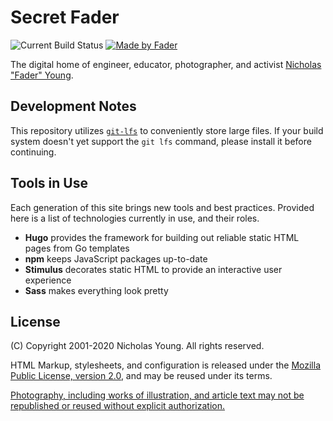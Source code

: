 # Secret Fader

![Current Build Status](https://github.com/secretfader/www/workflows/Build/badge.svg)
[![Made by Fader](https://img.shields.io/badge/made_by-Fader-purple.svg)](https://www.secretfader.com)

The digital home of engineer, educator, photographer, and activist [Nicholas "Fader"
Young][dotcom].

## Development Notes 

This repository utilizes [`git-lfs`][git-lfs] to conveniently store large
files. If your build system doesn't yet support the `git lfs` command, please
install it before continuing.

## Tools in Use

Each generation of this site brings new tools and best practices. Provided here
is a list of technologies currently in use, and their roles.

- **Hugo** provides the framework for building out reliable static HTML pages from Go templates
- **npm** keeps JavaScript packages up-to-date
- **Stimulus** decorates static HTML to provide an interactive user experience
- **Sass** makes everything look pretty

## License

(C) Copyright 2001-2020 Nicholas Young. All rights reserved.

HTML Markup, stylesheets, and configuration is released under the [Mozilla
Public License, version 2.0](LICENSE-MPL), and may be reused under its terms.

[Photography, including works of illustration, and article text may not be
republished or reused without explicit authorization.](LICENSE)

[dotcom]: https://www.secretfader.com/
[git-scm]: https://https://git-scm.com/
[git-lfs]: https://git-lfs.github.com/
